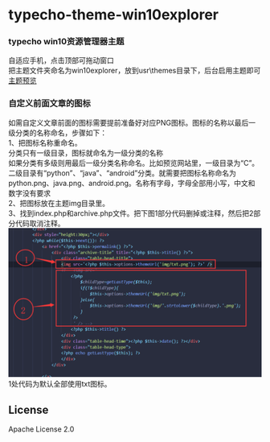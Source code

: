 # typecho-theme-win10explorer
### typecho win10资源管理器主题<br/>
自适应手机，点击顶部可拖动窗口<br/>
把主题文件夹命名为win10explorer，放到usr\themes目录下，后台启用主题即可<br/>
[主题预览](http://rootvip.cn/)
### 自定义前面文章的图标
如需自定义文章前面的图标需要提前准备好对应PNG图标。图标的名称以最后一级分类的名称命名，步骤如下：<br/>
1、把图标名称重命名。<br/>
分类只有一级目录，图标就命名为一级分类的名称<br/>
如果分类有多级则用最后一级分类名称命名。比如预览网站里，一级目录为“C”。二级目录有“python”、“java”、“android”分类。就需要把图标名称命名为python.png、java.png、android.png。名称有字母，字母全部用小写，中文和数字没有要求<br/>
2、把图标放在主题img目录里。<br/>
3、找到index.php和archive.php文件。把下图1部分代码删掉或注释，然后把2部分代码取消注释。<br/>
![](./1.png)<br/>
1处代码为默认全部使用txt图标。
## License
Apache License 2.0